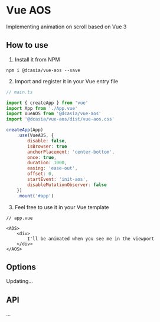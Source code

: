 # Vue AOS

Implementing animation on scroll based on Vue 3

## How to use

1. Install it from NPM
```Command line
npm i @dcasia/vue-aos --save
```

2. Import and register it in your Vue entry file
```js
// main.ts

import { createApp } from 'vue'
import App from './App.vue'
import VueAOS from '@dcasia/vue-aos'
import '@dcasia/vue-aos/dist/vue-aos.css'

createApp(App)
	.use(VueAOS, {
        disable: false,
		isBrowser: true
        anchorPlacement: 'center-bottom',
        once: true,
        duration: 1000,
        easing: 'ease-out',
        offset: 0,
        startEvent: 'init-aos',
        disableMutationObserver: false
    })
	.mount('#app')
```

3. Feel free to use it in your Vue template
```Vue
// app.vue

<AOS>
	<div>
		I'll be animated when you see me in the viewport
	</div>
</AOS>
```


## Options

Updating...

## API

...